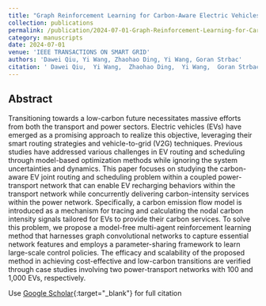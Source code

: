 ```yaml
---
title: "Graph Reinforcement Learning for Carbon-Aware Electric Vehicles in Power-Transport Networks"
collection: publications
permalink: /publication/2024-07-01-Graph-Reinforcement-Learning-for-Carbon-Aware-Electric-Vehicles-in-Power-Transport-Networks
category: manuscripts
date: 2024-07-01
venue: 'IEEE TRANSACTIONS ON SMART GRID'
authors: 'Dawei Qiu, Yi Wang, Zhaohao Ding, Yi Wang, Goran Strbac'
citation: ' Dawei Qiu,  Yi Wang,  Zhaohao Ding,  Yi Wang,  Goran Strbac, &quot;Graph Reinforcement Learning for Carbon-Aware Electric Vehicles in Power-Transport Networks.&quot; IEEE TRANSACTIONS ON SMART GRID, 2024.'
---
```


## Abstract

Transitioning towards a low-carbon future necessitates massive efforts from both the transport and power sectors. Electric vehicles (EVs) have emerged as a promising approach to realize this objective, leveraging their smart routing strategies and vehicle-to-grid (V2G) techniques. Previous studies have addressed various challenges in EV routing and scheduling through model-based optimization methods while ignoring the system uncertainties and dynamics. This paper focuses on studying the carbon-aware EV joint routing and scheduling problem within a coupled power-transport network that can enable EV recharging behaviors within the transport network while concurrently delivering carbon-intensity services within the power network. Specifically, a carbon emission flow model is introduced as a mechanism for tracing and calculating the nodal carbon intensity signals tailored for EVs to provide their carbon services. To solve this problem, we propose a model-free multi-agent reinforcement learning method that harnesses graph convolutional networks to capture essential network features and employs a parameter-sharing framework to learn large-scale control policies. The efficacy and scalability of the proposed method in achieving cost-effective and low-carbon transitions are verified through case studies involving two power-transport networks with 100 and 1,000 EVs, respectively.

Use [Google Scholar](https://scholar.google.com/scholar?q=Graph+Reinforcement+Learning+for+Carbon+Aware+Electric+Vehicles+in+Power+Transport+Networks){:target="_blank"} for full citation